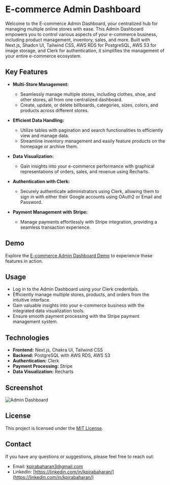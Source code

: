 # E-commerce Admin Dashboard

Welcome to the E-commerce Admin Dashboard, your centralized hub for managing multiple online stores with ease. This Admin Dashboard empowers you to control various aspects of your e-commerce business, including product management, inventory, sales, and more. Built with Next.js, Shadcn UI, Tailwind CSS, AWS RDS for PostgreSQL, AWS S3 for image storage, and Clerk for authentication, it simplifies the management of your entire e-commerce ecosystem.

## Key Features

- **Multi-Store Management:**

  - Seamlessly manage multiple stores, including clothes, shoe, and other stores, all from one centralized dashboard.
  - Create, update, or delete billboards, categories, sizes, colors, and products across different stores.

- **Efficient Data Handling:**

  - Utilize tables with pagination and search functionalities to efficiently view and manage data.
  - Streamline inventory management and easily feature products on the homepage or archive them.

- **Data Visualization:**

  - Gain insights into your e-commerce performance with graphical representations of orders, sales, and revenue using Recharts.

- **Authentication with Clerk:**

  - Securely authenticate administrators using Clerk, allowing them to sign in with either their Google accounts using OAuth2 or Email and Password.

- **Payment Management with Stripe:**
  - Manage payments effortlessly with Stripe integration, providing a seamless transaction experience.

## Demo

Explore the [E-commerce Admin Dashboard Demo](https://e-commerce-admin-dashboard-kpirabaharan.vercel.app/) to experience these features in action.

## Usage

- Log in to the Admin Dashboard using your Clerk credentials.
- Efficiently manage multiple stores, products, and orders from the intuitive interface.
- Gain valuable insights into your e-commerce business with the integrated data visualization tools.
- Ensure smooth payment processing with the Stripe payment management system.

## Technologies

- **Frontend:** Next.js, Chakra UI, Tailwind CSS
- **Backend:** PostgreSQL with AWS RDS, AWS S3
- **Authentication:** Clerk
- **Payment Processing:** Stripe
- **Data Visualization:** Recharts

## Screenshot

![Admin Dashboard](./screenshots/admin-dashboard.png)

## License

This project is licensed under the [MIT License](https://opensource.org/licenses/MIT).

## Contact

If you have any questions or suggestions, please feel free to reach out:

- Email: kpirabaharan3@gmail.com
- LinkedIn: [https://linkedin.com/in/kpirabaharan/](https://linkedin.com/in/kpirabaharan/)
